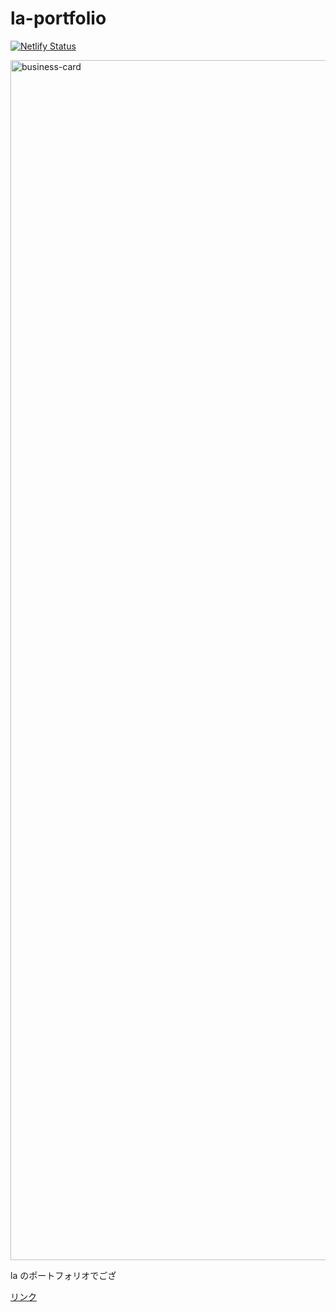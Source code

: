 # la-portfolio

[![Netlify Status](https://api.netlify.com/api/v1/badges/4b7aa088-27f5-4065-b67f-273b511f6049/deploy-status)](https://app.netlify.com/sites/tt-la-portfolio/deploys)

<img width="1920" alt="business-card" src="https://user-images.githubusercontent.com/22112440/118634791-e4f0bd00-b80d-11eb-99c5-56b2cbdf33b8.png">

la のポートフォリオでござ

[リンク](https://la-tt-portfolio.netlify.app)
